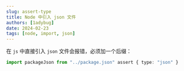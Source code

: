 ```yaml
---
slug: assert-type
title: Node 中引入 json 文件
authors: [1adybug]
date: 2024-02-23
tags: [node, import, json]
---
```


在 `js` 中直接引入 `json` 文件会报错，必须加一个后缀：

```typescript
import packageJson from "../package.json" assert { type: "json" }
```
